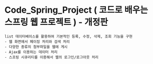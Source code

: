 # Code_Spring_Project ( 코드로 배우는 스프링 웹 프로젝트 ) - 개정판

```
list 데이터베이스를 활용하여 기본적인 등록, 수정, 삭제, 조회 기능을 구현
- 웹 화면에서 페이징 처리와 검색 처리
- 다양한 종류의 첨부파일을 웹에 게시
- Ajax를 이용하는 데이터 처리
- 스프링 시큐리티를 이용해서 웹의 로그인/로그아웃 처리
```
